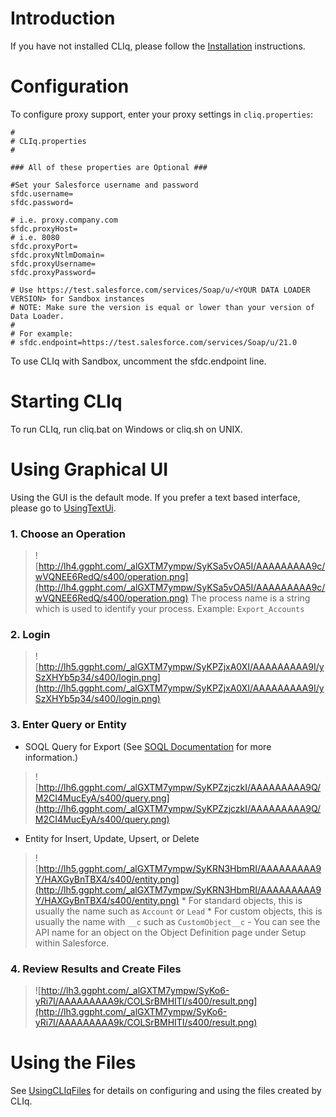 # Introduction #
If you have not installed CLIq, please follow the [Installation](Installation.md) instructions.

# Configuration #
To configure proxy support, enter your proxy settings in `cliq.properties`:
```
# 
# CLIq.properties
#

### All of these properties are Optional ###

#Set your Salesforce username and password 
sfdc.username=
sfdc.password=

# i.e. proxy.company.com
sfdc.proxyHost=
# i.e. 8080
sfdc.proxyPort=
sfdc.proxyNtlmDomain=
sfdc.proxyUsername=
sfdc.proxyPassword=

# Use https://test.salesforce.com/services/Soap/u/<YOUR DATA LOADER VERSION> for Sandbox instances
# NOTE: Make sure the version is equal or lower than your version of Data Loader.
#
# For example:
# sfdc.endpoint=https://test.salesforce.com/services/Soap/u/21.0
```

To use CLIq with Sandbox, uncomment the sfdc.endpoint line.

# Starting CLIq #
To run CLIq, run cliq.bat on Windows or cliq.sh on UNIX.

# Using Graphical UI #
Using the GUI is the default mode.  If you prefer a text based interface, please go to [UsingTextUi](UsingTextUi.md).
### 1. Choose an Operation ###
> ![http://lh4.ggpht.com/_alGXTM7ympw/SyKSa5vOA5I/AAAAAAAAA9c/wVQNEE6RedQ/s400/operation.png](http://lh4.ggpht.com/_alGXTM7ympw/SyKSa5vOA5I/AAAAAAAAA9c/wVQNEE6RedQ/s400/operation.png)
The process name is a string which is used to identify your process.  Example: `Export_Accounts`
### 2. Login ###
> ![http://lh5.ggpht.com/_alGXTM7ympw/SyKPZjxA0XI/AAAAAAAAA9I/ySzXHYb5p34/s400/login.png](http://lh5.ggpht.com/_alGXTM7ympw/SyKPZjxA0XI/AAAAAAAAA9I/ySzXHYb5p34/s400/login.png)

### 3. Enter Query or Entity ###
  * SOQL Query for Export (See [SOQL Documentation](http://www.salesforce.com/us/developer/docs/api/index_Left.htm#StartTopic=Content/sforce_api_calls_soql.htm) for more information.)
> ![http://lh6.ggpht.com/_alGXTM7ympw/SyKPZzjczkI/AAAAAAAAA9Q/M2CI4MucEyA/s400/query.png](http://lh6.ggpht.com/_alGXTM7ympw/SyKPZzjczkI/AAAAAAAAA9Q/M2CI4MucEyA/s400/query.png)
  * Entity for  Insert, Update, Upsert, or Delete
> ![http://lh5.ggpht.com/_alGXTM7ympw/SyKRN3HbmRI/AAAAAAAAA9Y/HAXGyBnTBX4/s400/entity.png](http://lh5.ggpht.com/_alGXTM7ympw/SyKRN3HbmRI/AAAAAAAAA9Y/HAXGyBnTBX4/s400/entity.png)
    * For standard objects, this is usually the name such as `Account` or `Lead`
    * For custom objects, this is usually the name with `__c` such as `CustomObject__c` - You can see the API name for an object on the Object Definition page under Setup within Salesforce.
### 4. Review Results and Create Files ###
> ![http://lh3.ggpht.com/_alGXTM7ympw/SyKo6-yRi7I/AAAAAAAAA9k/COLSrBMHITI/s400/result.png](http://lh3.ggpht.com/_alGXTM7ympw/SyKo6-yRi7I/AAAAAAAAA9k/COLSrBMHITI/s400/result.png)


# Using the Files #
See [UsingCLIqFiles](UsingCLIqFiles.md) for details on configuring and using the files created by CLIq.